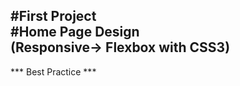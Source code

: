 #First Project </br>
#Home Page Design </br> (Responsive-> Flexbox with CSS3)
---------------------------------------------------
*** Best Practice ***
 
